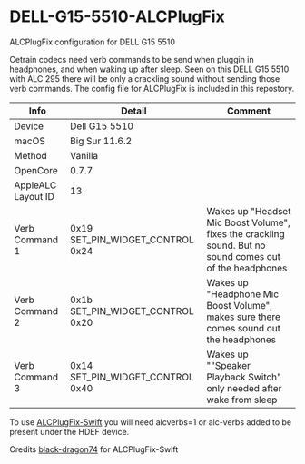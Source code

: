 # DELL-G15-5510-ALCPlugFix
ALCPlugFix configuration for DELL G15 5510

Cetrain codecs need verb commands to be send when pluggin in headphones, and when waking up after sleep.
Seen on this DELL G15 5510 with ALC 295 there will be only a crackling sound without sending those verb commands. 
The config file for ALCPlugFix is included in this repostory.


| Info          | Detail        | Comment |
| ------------- | ------------- | ------- |
| Device        | Dell G15 5510 | |
| macOS         | Big Sur 11.6.2| |
| Method        | Vanilla       | |
| OpenCore      | 0.7.7         | |
| AppleALC Layout ID | 13 |       |
| Verb Command 1 | 0x19 SET_PIN_WIDGET_CONTROL 0x24 | Wakes up "Headset Mic Boost Volume", fixes the crackling sound. But no sound comes out of the headphones |
| Verb Command 2 | 0x1b SET_PIN_WIDGET_CONTROL 0x20 | Wakes up "Headphone Mic Boost Volume", makes sure there comes sound out the headphones |
| Verb Command 3 | 0x14 SET_PIN_WIDGET_CONTROL 0x40 | Wakes up ""Speaker Playback Switch" only needed after wake from sleep |

To use [ALCPlugFix-Swift](https://github.com/black-dragon74/ALCPlugFix-Swift) you will need alcverbs=1 or alc-verbs added to be present under the HDEF device.

Credits 
[black-dragon74](https://github.com/black-dragon74) for ALCPlugFix-Swift

